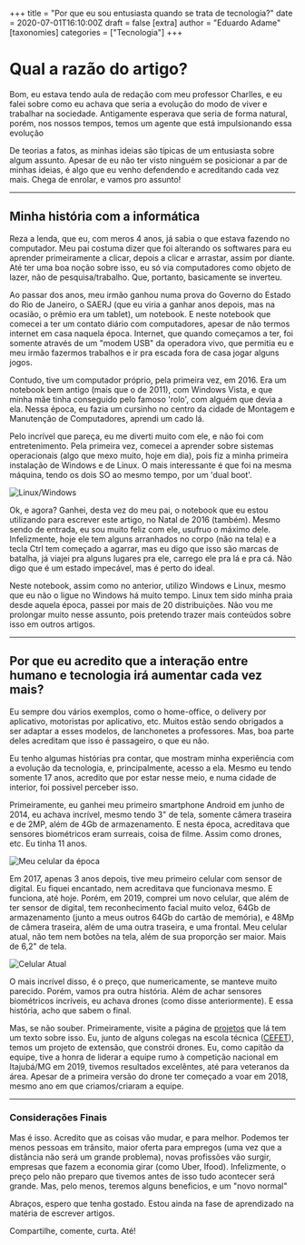 +++
title = "Por que eu sou entusiasta quando se trata de tecnologia?"
date = 2020-07-01T16:10:00Z
draft = false
[extra]
author = "Eduardo Adame"
[taxonomies]
categories = ["Tecnologia"]
+++

# Qual a razão do artigo?

Bom, eu estava tendo aula de redação com meu professor Charlles, e eu falei sobre como eu achava que seria a evolução do modo de viver e trabalhar na sociedade. Antigamente esperava que seria de forma natural, porém, nos nossos tempos, temos um agente que está impulsionando essa evolução

De teorias a fatos, as minhas ideias são típicas de um entusiasta sobre algum assunto. Apesar de eu não ter visto ninguém se posicionar a par de minhas ideias, é algo que eu venho defendendo e acreditando cada vez mais. Chega de enrolar, e vamos pro assunto!

---

## Minha história com a informática

Reza a lenda, que eu, com meros 4 anos, já sabia o que estava fazendo no computador. Meu pai costuma dizer que foi alterando os softwares para eu aprender primeiramente a clicar, depois a clicar e arrastar, assim por diante. Até ter uma boa noção sobre isso, eu só via computadores como objeto de lazer, não de pesquisa/trabalho. Que, portanto, basicamente se inverteu.

Ao passar dos anos, meu irmão ganhou numa prova do Governo do Estado do Rio de Janeiro, o SAERJ (que eu viria a ganhar anos depois, mas na ocasião, o prêmio era um tablet), um notebook. E neste notebook que comecei a ter um contato diário com computadores, apesar de não termos internet em casa naquela época. Internet, que quando começamos a ter, foi somente através de um "modem USB" da operadora vivo, que permitia eu e meu irmão fazermos trabalhos e ir pra escada fora de casa jogar alguns jogos.

Contudo, tive um computador próprio, pela primeira vez, em 2016. Era um notebook bem antigo (mais que o de 2011), com Windows Vista, e que minha mãe tinha conseguido pelo famoso 'rolo', com alguém que devia a ela. Nessa época, eu fazia um cursinho no centro da cidade de Montagem e Manutenção de Computadores, aprendi um cado lá.

Pelo incrível que pareça, eu me diverti muito com ele, e não foi com entretenimento. Pela primeira vez, comecei a aprender sobre sistemas operacionais (algo que mexo muito, hoje em dia), pois fiz a minha primeira instalação de Windows e de Linux. O mais interessante é que foi na mesma máquina, tendo os dois SO ao mesmo tempo, por um 'dual boot'.

![Linux/Windows](https://i.mlcdn.com.br/portaldalu/fotosconteudo/43051.jpg)

Ok, e agora? Ganhei, desta vez do meu pai, o notebook que eu estou utilizando para escrever este artigo, no Natal de 2016 (também). Mesmo sendo de entrada, eu sou muito feliz com ele, usufruo o máximo dele. Infelizmente, hoje ele tem alguns arranhados no corpo (não na tela) e a tecla Ctrl tem começado a agarrar, mas eu digo que isso são marcas de batalha, já viajei pra alguns lugares pra ele, carrego ele pra lá e pra cá. Não digo que é um estado impecável, mas é perto do ideal.

Neste notebook, assim como no anterior, utilizo Windows e Linux, mesmo que eu não o ligue no Windows há muito tempo. Linux tem sido minha praia desde aquela época, passei por mais de 20 distribuições. Não vou me prolongar muito nesse assunto, pois pretendo trazer mais conteúdos sobre isso em outros artigos.

---

## Por que eu acredito que a interação entre humano e tecnologia irá aumentar cada vez mais?

Eu sempre dou vários exemplos, como o home-office, o delivery por aplicativo, motoristas por aplicativo, etc. Muitos estão sendo obrigados a ser adaptar a esses modelos, de lanchonetes a professores. Mas, boa parte deles acreditam que isso é passageiro, o que eu não.

Eu tenho algumas histórias pra contar, que mostram minha experiência com a evolução da tecnologia, e, principalmente, acesso a ela. Mesmo eu tendo somente 17 anos, acredito que por estar nesse meio, e numa cidade de interior, foi possivel perceber isso.

Primeiramente, eu ganhei meu primeiro smartphone Android em junho de 2014, eu achava incrível, mesmo tendo 3" de tela, somente câmera traseira e de 2MP, além de 4Gb de armazenamento. E nesta época, acreditava que sensores biométricos eram surreais, coisa de filme. Assim como drones, etc. Eu tinha 11 anos.

![Meu celular da época](https://static.carrefour.com.br/medias/sys_master/images/images/hfd/hcc/h00/h00/12378550632478.jpg)

Em 2017, apenas 3 anos depois, tive meu primeiro celular com sensor de digital. Eu fiquei encantado, nem acreditava que funcionava mesmo. E funciona, até hoje. Porém, em 2019, comprei um novo celular, que além de ter sensor de digital, tem reconhecimento facial muito veloz, 64Gb de armazenamento (junto a meus outros 64Gb do cartão de memória), e 48Mp de câmera traseira, além de uma outra traseira, e uma frontal. Meu celular atual, não tem nem botões na tela, além de sua proporção ser maior. Mais de 6,2" de tela.

![Celular Atual](https://images-na.ssl-images-amazon.com/images/I/61yvs1QosIL._AC_SX425_.jpg)

O mais incrível disso, é o preço, que numericamente, se manteve muito parecido. Porém, vamos pra outra história. Além de achar sensores biométricos incríveis, eu achava drones (como disse anteriormente). E essa história, acho que sabem o final.

Mas, se não souber. Primeiramente, visite a página de [projetos](https://eduadame.netlify.app/projects) que lá tem um texto sobre isso. Eu, junto de alguns colegas na escola técnica ([CEFET](http://cefet-rj.br)), temos um projeto de extensão, que constrói drones. Eu, como capitão da equipe, tive a honra de liderar a equipe rumo à competição nacional em Itajubá/MG em 2019, tivemos resultados excelêntes, até para veteranos da área. Apesar de a primeira versão do drone ter começado a voar em 2018, mesmo ano em que criamos/criaram a equipe.

---

### Considerações Finais

Mas é isso. Acredito que as coisas vão mudar, e para melhor. Podemos ter menos pessoas em trânsito, maior oferta para empregos (uma vez que a distância não será um grande problema), novas profissões vão surgir, empresas que fazem a economia girar (como Uber, Ifood). Infelizmente, o preço pelo não preparo que tivemos antes de isso tudo acontecer será grande. Mas, pelo menos, teremos alguns beneficios, e um "novo normal"

Abraços, espero que tenha gostado. Estou ainda na fase de aprendizado na matéria de escrever artigos.

Compartilhe, comente, curta. Até!
